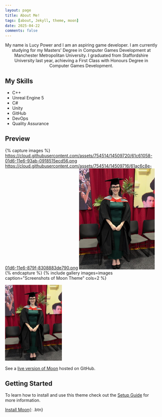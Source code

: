```yaml
---
layout: page
title: About Me!
tags: [about, Jekyll, theme, moon]
date: 2025-04-22
comments: false
---
```


<center>My name is Lucy Power and I am an aspiring game developer. I am currently studying for my Masters' Degree in Computer Games Development at Manchester Metropolitan University. I graduated from Staffordshire University last year, achieving a First Class with Honours Degree in Computer Games Development.</center>

## My Skills

-   C++
-   Unreal Engine 5
-   C#
-   Unity
-   GitHub
-   DevOps
-   Quality Assurance

## Preview

{% capture images %}
https://cloud.githubusercontent.com/assets/754514/14509720/61c61058-01d6-11e6-93ab-0918515ecd56.png
https://cloud.githubusercontent.com/assets/754514/14509716/61ac6c8e-01d6-11e6-879f-8308883de790.png
<img src="https://github.com/lucypower/portfolio/blob/6da70a426d7f562b5ea0623df9c3090bb8507b2d/assets/img/graduationPic2.jpg?raw=true" width="250"/>
{% endcapture %}
{% include gallery images=images caption="Screenshots of Moon Theme" cols=2 %}


<img src="https://github.com/lucypower/portfolio/blob/6da70a426d7f562b5ea0623df9c3090bb8507b2d/assets/img/graduationPic2.jpg?raw=true" height="250"/>



See a [live version of Moon](http://TolgaTatli.github.io/Moonrise) hosted on GitHub.

## Getting Started

To learn how to install and use this theme check out the [Setup Guide](http://taylantatli.me/Moon/moon-theme/) for more information.

[Install Moon](https://github.com/TolgaTatli/Moonrise){: .btn}
